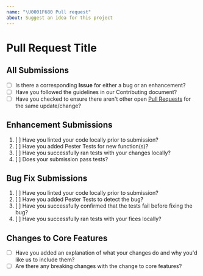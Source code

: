 ```yaml
---
name: "\U0001F680 Pull request"
about: Suggest an idea for this project
---
```


# Pull Request Title

<!-- Provide a description for the Pull Request -->

<!-- Follow/complete the Checklist(s) below, and remove any that are not applicable -->

## All Submissions

- [ ] Is there a corresponding **Issue** for either a bug or an enhancement?
- [ ] Have you followed the guidelines in our Contributing document?
- [ ] Have you checked to ensure there aren't other open [Pull Requests](../../../pulls) for the same update/change?

<!-- You can erase any parts of this template not applicable to your Pull Request. -->

## Enhancement Submissions

1. [ ] Have you linted your code locally prior to submission?
1. [ ] Have you added Pester Tests for new function(s)?
1. [ ] Have you successfully ran tests with your changes locally?
1. [ ] Does your submission pass tests?

## Bug Fix Submissions

1. [ ] Have you linted your code locally prior to submission?
1. [ ] Have you added Pester Tests to detect the bug?
1. [ ] Have you successfully confirmed that the tests fail before fixing the bug?
1. [ ] Have you successfully ran tests with your fices locally?

## Changes to Core Features

- [ ] Have you added an explanation of what your changes do and why you'd like us to include them?
- [ ] Are there any breaking changes with the change to core features?
